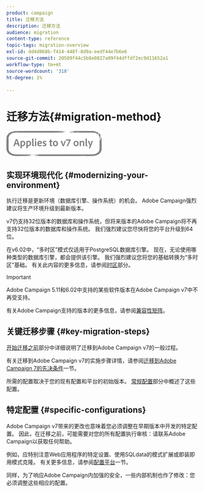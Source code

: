 ```yaml
---
product: campaign
title: 迁移方法
description: 迁移方法
audience: migration
content-type: reference
topic-tags: migration-overview
exl-id: dd4d068b-f414-448f-8d9a-eedf44e7b6e6
source-git-commit: 20509f44c5b8e0827a09f44dffdf2ec9d11652a1
workflow-type: tm+mt
source-wordcount: '318'
ht-degree: 1%

---
```


# 迁移方法{#migration-method}

![](../../assets/v7-only.svg)

## 实现环境现代化 {#modernizing-your-environment}

执行迁移是更新环境（数据库引擎、操作系统）的机会。 Adobe Campaign强烈建议将生产环境升级到最新版本。

v7仍支持32位版本的数据库和操作系统，但将来版本的Adobe Campaign将不再支持32位版本的数据库和操作系统。 我们强烈建议您尽快将您的平台升级到64位。

在v6.02中，“多时区”模式仅适用于PostgreSQL数据库引擎。 现在，无论使用哪种类型的数据库引擎，都会提供该引擎。 我们强烈建议您将您的基础转换为“多时区”基础。 有关此内容的更多信息，请参阅[时区](../../migration/using/general-configurations.md#time-zones)部分。

>[!IMPORTANT]
>
>Adobe Campaign 5.11和6.02中支持的某些软件版本在Adobe Campaign v7中不再受支持。
>
>有关Adobe Campaign支持的版本的更多信息，请参阅[兼容性矩阵](../../rn/using/compatibility-matrix.md)。

## 关键迁移步骤 {#key-migration-steps}

[开始迁移之前](../../migration/using/before-starting-migration.md)部分中详细说明了迁移到Adobe Campaign v7的一般过程。

有关迁移到Adobe Campaign v7的实施步骤详情，请参阅[迁移到Adobe Campaign 7的先决条件](../../migration/using/prerequisites-for-migration-to-adobe-campaign-7.md)一节。

所需的配置取决于您的现有配置和平台的初始版本。 [常规配置](../../migration/using/general-configurations.md)部分中概述了这些配置。

## 特定配置 {#specific-configurations}

Adobe Campaign v7带来的更改也意味着您必须调整在早期版本中开发的特定配置。 因此，在迁移之前，可能需要对您的所有配置执行审核：请联系Adobe Campaign以获取任何帮助。

例如，应特别注意Web应用程序的特定设置、使用SQLdata的模式扩展或即装即用模式克隆。 有关更多信息，请参阅[配置平台](../../migration/using/configuring-your-platform.md)一节。

同样，为了响应Adobe Campaign内加强的安全，一些内部机制也作了修改：您必须调整这些相应的配置。
